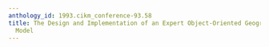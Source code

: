 ```yaml
---
anthology_id: 1993.cikm_conference-93.58
title: The Design and Implementation of an Expert Object-Oriented Geographic Database
  Model
---
```

